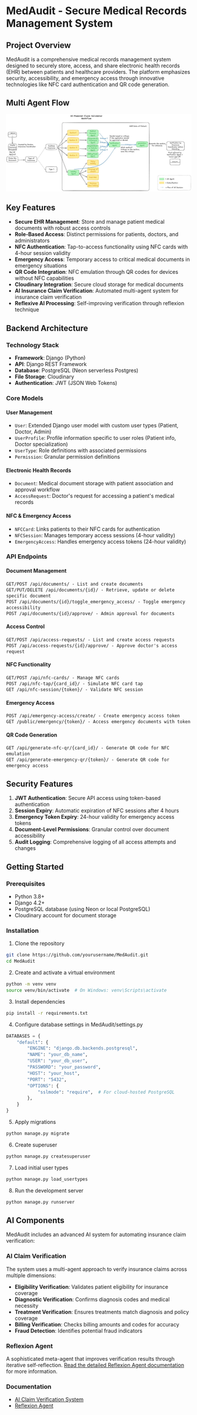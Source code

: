 # MedAudit - Secure Medical Records Management System

## Project Overview

MedAudit is a comprehensive medical records management system designed to securely store, access, and share electronic health records (EHR) between patients and healthcare providers. The platform emphasizes security, accessibility, and emergency access through innovative technologies like NFC card authentication and QR code generation.

## Multi Agent Flow

![Agent Flow](./ImagesAndVideos/Multi-AgentFlow.jpeg)

## Key Features

- **Secure EHR Management**: Store and manage patient medical documents with robust access controls
- **Role-Based Access**: Distinct permissions for patients, doctors, and administrators
- **NFC Authentication**: Tap-to-access functionality using NFC cards with 4-hour session validity
- **Emergency Access**: Temporary access to critical medical documents in emergency situations
- **QR Code Integration**: NFC emulation through QR codes for devices without NFC capabilities
- **Cloudinary Integration**: Secure cloud storage for medical documents
- **AI Insurance Claim Verification**: Automated multi-agent system for insurance claim verification
- **Reflexive AI Processing**: Self-improving verification through reflexion technique

## Backend Architecture

### Technology Stack
- **Framework**: Django (Python)
- **API**: Django REST Framework
- **Database**: PostgreSQL (Neon serverless Postgres)
- **File Storage**: Cloudinary
- **Authentication**: JWT (JSON Web Tokens)

### Core Models

#### User Management
- `User`: Extended Django user model with custom user types (Patient, Doctor, Admin)
- `UserProfile`: Profile information specific to user roles (Patient info, Doctor specialization)
- `UserType`: Role definitions with associated permissions
- `Permission`: Granular permission definitions

#### Electronic Health Records
- `Document`: Medical document storage with patient association and approval workflow
- `AccessRequest`: Doctor's request for accessing a patient's medical records

#### NFC & Emergency Access
- `NFCCard`: Links patients to their NFC cards for authentication
- `NFCSession`: Manages temporary access sessions (4-hour validity)
- `EmergencyAccess`: Handles emergency access tokens (24-hour validity)

### API Endpoints

#### Document Management
```
GET/POST /api/documents/ - List and create documents
GET/PUT/DELETE /api/documents/{id}/ - Retrieve, update or delete specific document
POST /api/documents/{id}/toggle_emergency_access/ - Toggle emergency accessibility
POST /api/documents/{id}/approve/ - Admin approval for documents
```

#### Access Control
```
GET/POST /api/access-requests/ - List and create access requests
POST /api/access-requests/{id}/approve/ - Approve doctor's access request
```

#### NFC Functionality
```
GET/POST /api/nfc-cards/ - Manage NFC cards
POST /api/nfc-tap/{card_id}/ - Simulate NFC card tap
GET /api/nfc-session/{token}/ - Validate NFC session
```

#### Emergency Access
```
POST /api/emergency-access/create/ - Create emergency access token
GET /public/emergency/{token}/ - Access emergency documents with token
```

#### QR Code Generation
```
GET /api/generate-nfc-qr/{card_id}/ - Generate QR code for NFC emulation
GET /api/generate-emergency-qr/{token}/ - Generate QR code for emergency access
```

## Security Features

1. **JWT Authentication**: Secure API access using token-based authentication
2. **Session Expiry**: Automatic expiration of NFC sessions after 4 hours
3. **Emergency Token Expiry**: 24-hour validity for emergency access tokens
4. **Document-Level Permissions**: Granular control over document accessibility
5. **Audit Logging**: Comprehensive logging of all access attempts and changes


## Getting Started

### Prerequisites
- Python 3.8+
- Django 4.2+
- PostgreSQL database (using Neon or local PostgreSQL)
- Cloudinary account for document storage

### Installation

1. Clone the repository
```bash
git clone https://github.com/yourusername/MedAudit.git
cd MedAudit
```

2. Create and activate a virtual environment
```bash
python -m venv venv
source venv/bin/activate  # On Windows: venv\Scripts\activate
```

3. Install dependencies
```bash
pip install -r requirements.txt
```

4. Configure database settings in MedAudit/settings.py
```python
DATABASES = {
    "default": {
        "ENGINE": "django.db.backends.postgresql",
        "NAME": "your_db_name",
        "USER": "your_db_user",
        "PASSWORD": "your_password",
        "HOST": "your_host",
        "PORT": "5432",
        "OPTIONS": {
            "sslmode": "require",  # For cloud-hosted PostgreSQL
        },
    }
}
```

5. Apply migrations
```bash
python manage.py migrate
```

6. Create superuser
```bash
python manage.py createsuperuser
```

7. Load initial user types
```bash
python manage.py load_usertypes
```

8. Run the development server
```bash
python manage.py runserver
```

## AI Components

MedAudit includes an advanced AI system for automating insurance claim verification:

### AI Claim Verification

The system uses a multi-agent approach to verify insurance claims across multiple dimensions:

- **Eligibility Verification**: Validates patient eligibility for insurance coverage
- **Diagnostic Verification**: Confirms diagnosis codes and medical necessity
- **Treatment Verification**: Ensures treatments match diagnosis and policy coverage
- **Billing Verification**: Checks billing amounts and codes for accuracy
- **Fraud Detection**: Identifies potential fraud indicators

### Reflexion Agent

A sophisticated meta-agent that improves verification results through iterative self-reflection. 
[Read the detailed Reflexion Agent documentation](docs/ReflexionAgent.md) for more information.

### Documentation

- [AI Claim Verification System](docs/AIClaimVerification.md)
- [Reflexion Agent](docs/ReflexionAgent.md)

